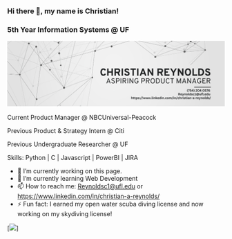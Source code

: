 ### Hi there 👋, my name is Christian!
### 5th Year Information Systems @ UF
![5th Year Information Systems @ UF](https://github.com/ChristianReynolds/ChristianReynolds/blob/main/Beige%20%26%20Black%20Geometric%20Technology%20LinkedIn%20Banner.png)

Current Product Manager @ NBCUniversal-Peacock

Previous Product & Strategy Intern @ Citi 

Previous Undergraduate Researcher @ UF

Skills: Python | C | Javascript | PowerBI | JIRA

- 🔭 I’m currently working on this page. 
- 🌱 I’m currently learning Web Development  
- 📫 How to reach me: Reynoldsc1@ufl.edu or https://www.linkedin.com/in/christian-a-reynolds/
- ⚡ Fun fact: I earned my open water scuba diving license and now working on my skydiving license! 

[<img src='https://github.com/ChristianReynolds/ChristianReynolds/blob/main/ScreenRecording2021-09-12at11.29.49PM-ezgif.com-optimize.gif' width='256'>]

